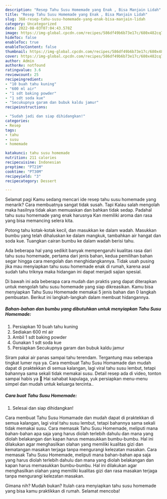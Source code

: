```yaml
---
description: "Resep Tahu Susu Homemade yang Enak , Bisa Manjain Lidah"
title: "Resep Tahu Susu Homemade yang Enak , Bisa Manjain Lidah"
slug: 368-resep-tahu-susu-homemade-yang-enak-bisa-manjain-lidah
category: Uncategorized
date: 2022-08-03T07:04:43.578Z
image: https://img-global.cpcdn.com/recipes/586df49b6b73e17c/680x482cq70/tahu-susu-homemade-foto-resep-utama.jpg
hideToc: false
enableToc: true
enableTocContent: false
thumbnail: https://img-global.cpcdn.com/recipes/586df49b6b73e17c/680x482cq70/tahu-susu-homemade-foto-resep-utama.jpg
cover: https://img-global.cpcdn.com/recipes/586df49b6b73e17c/680x482cq70/tahu-susu-homemade-foto-resep-utama.jpg
author: Admin
authorAv: notfound
ratingvalue: 3.6
reviewcount: 25
recipeingredient:
- "10 buah tahu kuning"
- "600 ml air"
- "1 sdt baking powder"
- "1 sdt soda kue"
- "Secukupnya garam dan bubuk kaldu jamur"
recipeinstructions:

- "Sudah jadi dan siap dihidangkan!"
categories:
- Resep
tags:
- tahu
- susu
- homemade

katakunci: tahu susu homemade 
nutrition: 211 calories
recipecuisine: Indonesian
preptime: "PT21M"
cooktime: "PT30M"
recipeyield: "3"
recipecategory: Dessert

---
```



Selamat pagi Kamu sedang mencari ide resep tahu susu homemade yang menarik? Cara membuatnya sangat tidak susah. Tapi Kalau salah mengolah maka hasilnya tidak akan memuaskan dan bahkan tidak sedap. Padahal tahu susu homemade yang enak harusnya Kan memiliki aroma dan rasa yang bisa memancing selera kita.


Potong tahu kotak-kotak kecil, dan masukkan ke dalam wadah. Masukkan bumbu yang telah dihaluskan ke dalam mangkuk, tambahkan air hangat dan soda kue. Tuangkan cairan bumbu ke dalam wadah berisi tahu.

Ada beberapa hal yang sedikit banyak mempengaruhi kualitas rasa dari tahu susu homemade, pertama dari jenis bahan, kedua pemilihan bahan segar hingga cara mengolah dan menghidangkannya. Tidak usah pusing jika mau menyiapkan tahu susu homemade enak di rumah, karena asal sudah tahu triknya maka hidangan ini dapat menjadi sajian spesial.


Di bawah ini ada beberapa cara mudah dan praktis yang dapat diterapkan untuk mengolah tahu susu homemade yang siap dikreasikan. Kamu bisa menyiapkan Tahu Susu Homemade memakai 5 jenis bahan dan 0 langkah pembuatan. Berikut ini langkah-langkah dalam membuat hidangannya.

<!--inarticleads1-->

##### Bahan-bahan dan bumbu yang dibutuhkan untuk menyiapkan Tahu Susu Homemade:

1. Persiapkan 10 buah tahu kuning
1. Sediakan 600 ml air
1. Ambil 1 sdt baking powder
1. Gunakan 1 sdt soda kue
1. Persiapkan Secukupnya garam dan bubuk kaldu jamur


Siram pakai air panas sampai tahu terendam. Tergantung mau seberapa tingkat lumer nya ya. Cara membuat Tahu Susu Homamade dan mudah dapat di praktekkan di semua kalangan, lagi viral tahu susu lembut, tetapi bahannya sama sekali tidak memakai susu. Detail resep ada di video, tonton sampai habis ya 🙂 Hai sahabat kapulaga, yuk persiapkan menu-menu simpel dan mudah untuk keluarga tercinta.. 

<!--inarticleads2-->

##### Cara buat Tahu Susu Homemade:


1. Selesai dan siap dihidangkan!

Cara membuat Tahu Susu Homamade dan mudah dapat di praktekkan di semua kalangan, lagi viral tahu susu lembut, tetapi bahannya sama sekali tidak memakai susu. Cara memasak Tahu Susu Homemade, meliputi mana bahan-bahan apa saja yang harus diolah terlebih dahulu dan mana yang diolah belakangan dan kapan harus memasukkan bumbu-bumbu. Hal ini dilakukan agar menghasilkan olahan yang memiliki kualitas gizi dan kematangan masakan terjaga tanpa mengurangi kelezatan masakan. Cara memasak Tahu Susu Homemade, meliputi mana bahan-bahan apa saja yang harus diolah terlebih dahulu dan mana yang diolah belakangan dan kapan harus memasukkan bumbu-bumbu. Hal ini dilakukan agar menghasilkan olahan yang memiliki kualitas gizi dan rasa masakan terjaga tanpa mengurangi kelezatan masakan. 

Gimana nih? Mudah bukan? Itulah cara menyiapkan tahu susu homemade yang bisa kamu praktikkan di rumah. Selamat mencoba!

